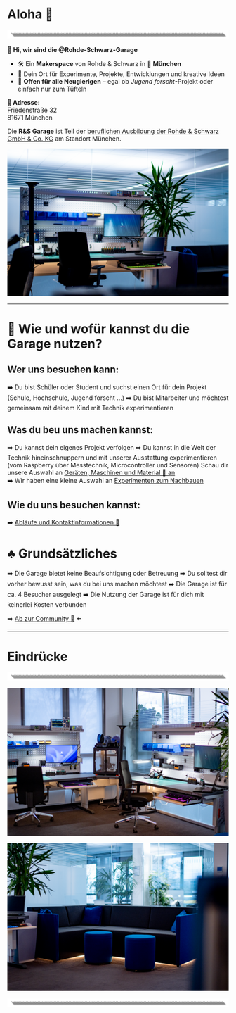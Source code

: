 # Aloha 🌺  
![image](https://github.com/Rohde-Schwarz-Garage/.github/blob/main/ressources/graphics/2024_03_13_Trennbanner_GitHub_Grey_Transparent.png?raw=true)

👋 **Hi, wir sind die @Rohde-Schwarz-Garage**  

- 🛠 Ein **Makerspace** von Rohde & Schwarz in 📍 **München**  
- 🧪 Dein Ort für Experimente, Projekte, Entwicklungen und kreative Ideen  
- 🎫 **Offen für alle Neugierigen** – egal ob *Jugend forscht*-Projekt oder einfach nur zum Tüfteln  

**📍 Adresse:**  
Friedenstraße 32  
81671 München

Die **R&S Garage** ist Teil der [beruflichen Ausbildung der Rohde & Schwarz GmbH & Co. KG](https://www.bing.com/ck/a?!&&p=c93b6292ee8a2b68e6aa2e7cefc57f73b7eeaa11e2a84508c740ef29d287de40JmltdHM9MTc0Mzk4NDAwMA&ptn=3&ver=2&hsh=4&fclid=3cccf6a2-10ca-6b1b-28d4-e33d11b56a7a&psq=rohde+schwarz+ausbildung+m%c3%bcnchen&u=a1aHR0cHM6Ly93d3cucm9oZGUtc2Nod2Fyei5jb20vZGUva2FycmllcmUvc2NodWVsZXItaW5uZW4vc3RhbmRvcnRlL211ZW5jaGVuXzI1MjkzMy5odG1s&ntb=1) am Standort München.  

![Titelbild](https://github.com/Rohde-Schwarz-Garage/.github/blob/main/ressources/pictures/Garage_10.png?raw=true)  

---

# 👟 Wie und wofür kannst du die Garage nutzen?

## Wer uns besuchen kann:
➡️ Du bist Schüler oder Student und suchst einen Ort für dein Projekt (Schule, Hochschule, Jugend forscht ...)
➡️ Du bist Mitarbeiter und möchtest gemeinsam mit deinem Kind mit Technik experimentieren

## Was du beu uns machen kannst:
➡️ Du kannst dein eigenes Projekt verfolgen
➡️ Du kannst in die Welt der Technik hineinschnuppern und mit unserer Ausstattung experimentieren (vom Raspberry über Messtechnik, Microcontroller und Sensoren)
Schau dir unsere Auswahl an [Geräten, Maschinen und Material 🤖 an](/documentation/02_maschinen_geräte_material.md)  
➡️ Wir haben eine kleine Auswahl an [Experimenten zum Nachbauen](/documentation/03_projekte_und_experimente.md)

## Wie du uns besuchen kannst:
➡️ [Abläufe und Kontaktinformationen 📯](/documentation/01_abläufe_und_kontakt.md)  

# ♣️ Grundsätzliches
➡️ Die Garage bietet keine Beaufsichtigung oder Betreuung
➡️ Du solltest dir vorher bewusst sein, was du bei uns machen möchtest
➡️ Die Garage ist für ca. 4 Besucher ausgelegt
➡️ Die Nutzung der Garage ist für dich mit keinerlei Kosten verbunden

➡️ [Ab zur Community 🦄](https://github.com/orgs/Rohde-Schwarz-Garage/discussions) ⬅️  


---

# Eindrücke
![image](https://github.com/Rohde-Schwarz-Garage/.github/blob/main/ressources/graphics/2024_03_13_Trennbanner_GitHub_Grey_Transparent.png?raw=true)  
 
![Ausstattung](https://github.com/Rohde-Schwarz-Garage/.github/blob/main/ressources/pictures/Garage_03.png?raw=true)  

![Titelbild](https://github.com/Rohde-Schwarz-Garage/.github/blob/main/ressources/pictures/Garage_09.png?raw=true)  

![image](https://github.com/Rohde-Schwarz-Garage/.github/blob/main/ressources/graphics/2024_03_13_Trennbanner_GitHub_Grey_Transparent.png?raw=true)  
